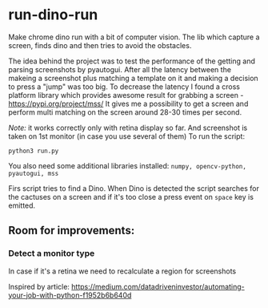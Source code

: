 # run-dino-run

Make chrome dino run with a bit of computer vision.
The lib which capture a screen, finds dino and then tries to avoid the obstacles.

The idea behind the project was to test the performance of the getting and parsing screenshots by pyautogui. After all the latency between the makeing a screenshot plus matching a template on it and making a decision to press a "jump" was too big. To decrease the latency I found a cross platform library which provides awesome result for grabbing a screen - https://pypi.org/project/mss/
It gives me a possibility to get a screen and perform multi matching on the screen around 28-30 times per second.


*Note:* it works correctly only with retina display so far. And screenshot is taken on 1st monitor (in case you use several of them)
To run the script:
```
python3 run.py
```
You also need some additional libraries installed: `numpy, opencv-python, pyautogui, mss`

Firs script tries to find a Dino. When Dino is detected the script searches for the cactuses on a screen and if it's too close a press event on `space` key is emitted.

## Room for improvements:


### Detect a monitor type
In case if it's a retina we need to recalculate a region for screenshots


Inspired by article: https://medium.com/datadriveninvestor/automating-your-job-with-python-f1952b6b640d
